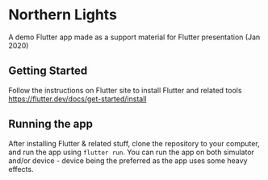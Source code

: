 # Northern Lights

A demo Flutter app made as a support material for Flutter presentation (Jan 2020)

## Getting Started

Follow the instructions on Flutter site to install Flutter and related tools
https://flutter.dev/docs/get-started/install

## Running the app

After installing Flutter & related stuff, clone the repository to your computer, and run the app using `flutter run`. You can run the app on both simulator and/or device - device being the preferred as the app uses some heavy effects. 
